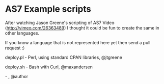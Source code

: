 AS7 Example scripts
===================

After watching Jason Greene's scripting of AS7 Video
(http://vimeo.com/26363489) I thought it could be fun to create the
same in other languages.

If you know a language that is not represented here yet then send a pull request :)


deploy.pl - Perl, using standard CPAN libraries, @jtgreene

deploy.sh - Bash with Curl, @maxandersen

<your language here> - <pull request>, @author

